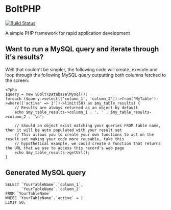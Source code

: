 BoltPHP
================

[![Build Status](https://travis-ci.org/aran112000/BoltPHP.svg?branch=dev)](https://travis-ci.org/aran112000/BoltPHP)

A simple PHP framework for rapid application development

## Want to run a MySQL query and iterate through it's results? ##
Well that couldn't be simpler, the following code will create, execute and loop through the following MySQL query outputting both columns fetched to the screen:

```
<?php
$query = new \Bolt\Database\Mysql();
foreach ($query->select(['column_1', 'column_2'])->from('MyTable')->where(['active' => 1'])->limit(50) as $my_table_results) {
    // Results are always returned as an object by default
    echo $my_table_results->column_1 . ', ' . $my_table_results->column_2 . '\n';

    // Should an object exist matching your queries FROM table name, then it will be auto populated with your result set
    // This allows you to create your own functions to act on the result set making your code more reusable, take this
    // hypothetical example, we could create a function that returns the URL that we use to access this record's web page
    echo $my_table_results->getUrl();
}
```

## Generated MySQL query ##
```
SELECT `YourTableName`.`column_1`,
       `YourTableName`.`column_2`
FROM `YourTableName`
WHERE `YourTableName`.`active` = 1
LIMIT 50;
```